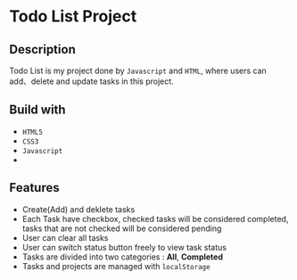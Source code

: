# Todo List Project

## Description

Todo List is my project  done by `Javascript` and `HTML`,  where users can add、delete and update tasks in this project.



## Build with

- `HTML5`
- `CSS3`
- `Javascript`
- 

## Features

- Create(Add) and deklete tasks
- Each Task have checkbox, checked tasks will be considered completed, tasks that are not checked will be considered pending
- User can clear all tasks
- User can switch status button freely to view task status
- Tasks are divided into two categories : **All**, **Completed** 
- Tasks and projects are managed with `localStorage`
